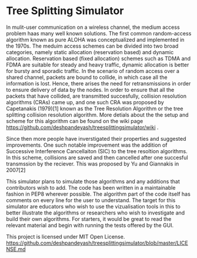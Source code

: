 # Tree Splitting Simulator

In mulit-user communication on a wireless channel, the medium access problem haas many well known solutions. The first common random-access algorithm known as pure ALOHA was conceptualized and implemented in the 1970s. The meduim access schemes can be divided into two broad categories, namely static allocation (reservation based) and dynamic allocation. Reservation based (fixed allocation) schemes such as TDMA and FDMA are suitable for steady and heavy traffic, dynamic allocation is better for bursty and sporadic traffic. In the scenario of random access over a shared channel, packets are bound to collide, in which case all the information is lost. Hence, there arises the need for retransmissions in order to ensure delivery of data by the nodes. In order to ensure that all the packets that have collided, are transmitted succesfully, collision resolution algorithms (CRAs) came up, and one such CRA was proposed by Capetanakis (1979)[1] known as the Tree Resolution Algorithm or the tree splitting collision resolution algorithm. More detials about the the setup and scheme for this algorithm can be found on the wiki page https://github.com/deshpandeyash/treesplittingsimulator/wiki .

Since then more people have inverstigated their properties and suggested improvements. One such notable improvement was the addition of Successive Interference Cancellaiton (SIC) to the tree resoltion algorithms. In this scheme, collisions are saved and then cancelled after one succesful transmssion by the reciever. This was proposed by Yu and Giannakis in 2007[2]

This simulator plans to simulate those algorithms and any additions that contributors wish to add. The code has been written in a maintainable fashion in PEP8 wherever possible. The algorithm part of the code itself has comments on every line for the user to understand. The target for this simulator are educators who wish to use the vizualisation tools in this to better illustrate the algorithms or researchers who wish to investigate and build their own algorithms. For starters, it would be great to read the relevant material and begin with running the tests offered by the GUI. 

This project is licensed under MIT Open License.
 https://github.com/deshpandeyash/treesplittingsimulator/blob/master/LICENSE.md
 
